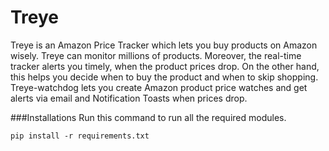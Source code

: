 # Treye
Treye is an Amazon Price Tracker which lets you buy products on
Amazon wisely. Treye can monitor millions of products.
Moreover, the real-time tracker alerts you timely, when the product
prices drop. On the other hand, this helps you decide when to buy the
product and when to skip shopping.
Treye-watchdog lets you create Amazon product price watches and get
alerts via email and Notification Toasts when prices drop.

###Installations
Run this command to run all the required modules.
```
pip install -r requirements.txt
```
